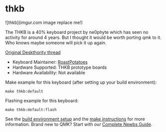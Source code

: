 # thkb

![thkb](imgur.com image replace me!)

The THKB is a 40% keyboard project by ne0phyte which has seen no activity for around 4 years. 
But I thought it would be worth porting qmk to it. Who knows maybe someone will pick it up again.

[Original Deskthority thread](https://deskthority.net/viewtopic.php?f=7&t=6455&start=270)

* Keyboard Maintainer: [RoastPotatoes](https://github.com/yourusername)
* Hardware Supported: THKB prototype boards
* Hardware Availability: Not available

Make example for this keyboard (after setting up your build environment):

    make thkb:default

Flashing example for this keyboard:

    make thkb:default:flash

See the [build environment setup](https://docs.qmk.fm/#/getting_started_build_tools) and the [make instructions](https://docs.qmk.fm/#/getting_started_make_guide) for more information. Brand new to QMK? Start with our [Complete Newbs Guide](https://docs.qmk.fm/#/newbs).
